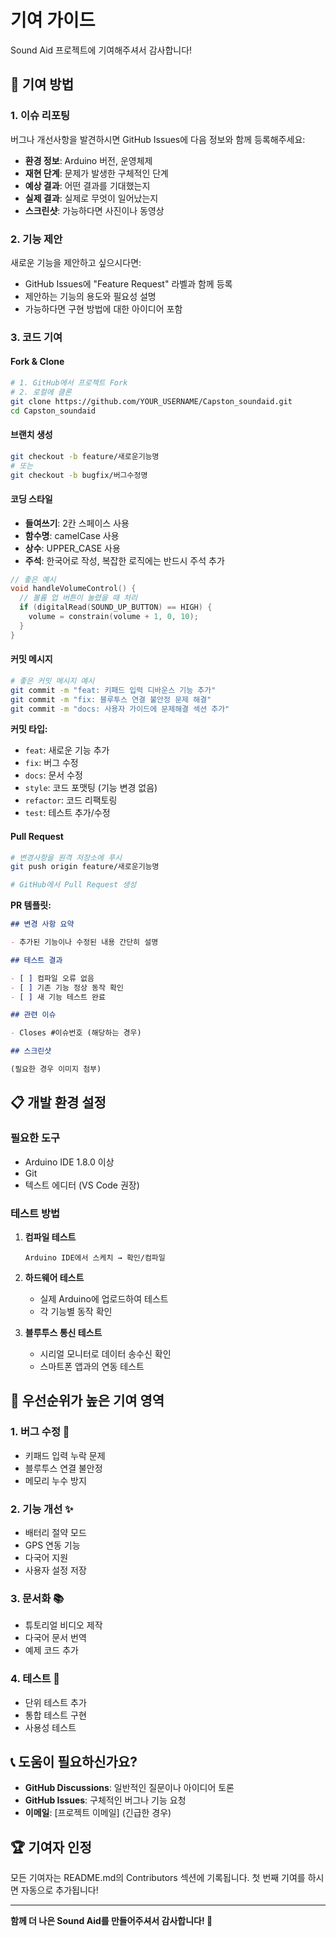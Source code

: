 # 기여 가이드

Sound Aid 프로젝트에 기여해주셔서 감사합니다!

## 🤝 기여 방법

### 1. 이슈 리포팅

버그나 개선사항을 발견하시면 GitHub Issues에 다음 정보와 함께 등록해주세요:

- **환경 정보**: Arduino 버전, 운영체제
- **재현 단계**: 문제가 발생한 구체적인 단계
- **예상 결과**: 어떤 결과를 기대했는지
- **실제 결과**: 실제로 무엇이 일어났는지
- **스크린샷**: 가능하다면 사진이나 동영상

### 2. 기능 제안

새로운 기능을 제안하고 싶으시다면:

- GitHub Issues에 "Feature Request" 라벨과 함께 등록
- 제안하는 기능의 용도와 필요성 설명
- 가능하다면 구현 방법에 대한 아이디어 포함

### 3. 코드 기여

#### Fork & Clone

```bash
# 1. GitHub에서 프로젝트 Fork
# 2. 로컬에 클론
git clone https://github.com/YOUR_USERNAME/Capston_soundaid.git
cd Capston_soundaid
```

#### 브랜치 생성

```bash
git checkout -b feature/새로운기능명
# 또는
git checkout -b bugfix/버그수정명
```

#### 코딩 스타일

- **들여쓰기**: 2칸 스페이스 사용
- **함수명**: camelCase 사용
- **상수**: UPPER_CASE 사용
- **주석**: 한국어로 작성, 복잡한 로직에는 반드시 주석 추가

```cpp
// 좋은 예시
void handleVolumeControl() {
  // 볼륨 업 버튼이 눌렸을 때 처리
  if (digitalRead(SOUND_UP_BUTTON) == HIGH) {
    volume = constrain(volume + 1, 0, 10);
  }
}
```

#### 커밋 메시지

```bash
# 좋은 커밋 메시지 예시
git commit -m "feat: 키패드 입력 디바운스 기능 추가"
git commit -m "fix: 블루투스 연결 불안정 문제 해결"
git commit -m "docs: 사용자 가이드에 문제해결 섹션 추가"
```

**커밋 타입:**

- `feat`: 새로운 기능 추가
- `fix`: 버그 수정
- `docs`: 문서 수정
- `style`: 코드 포맷팅 (기능 변경 없음)
- `refactor`: 코드 리팩토링
- `test`: 테스트 추가/수정

#### Pull Request

```bash
# 변경사항을 원격 저장소에 푸시
git push origin feature/새로운기능명

# GitHub에서 Pull Request 생성
```

**PR 템플릿:**

```markdown
## 변경 사항 요약

- 추가된 기능이나 수정된 내용 간단히 설명

## 테스트 결과

- [ ] 컴파일 오류 없음
- [ ] 기존 기능 정상 동작 확인
- [ ] 새 기능 테스트 완료

## 관련 이슈

- Closes #이슈번호 (해당하는 경우)

## 스크린샷

(필요한 경우 이미지 첨부)
```

## 📋 개발 환경 설정

### 필요한 도구

- Arduino IDE 1.8.0 이상
- Git
- 텍스트 에디터 (VS Code 권장)

### 테스트 방법

1. **컴파일 테스트**

   ```
   Arduino IDE에서 스케치 → 확인/컴파일
   ```

2. **하드웨어 테스트**

   - 실제 Arduino에 업로드하여 테스트
   - 각 기능별 동작 확인

3. **블루투스 통신 테스트**
   - 시리얼 모니터로 데이터 송수신 확인
   - 스마트폰 앱과의 연동 테스트

## 🎯 우선순위가 높은 기여 영역

### 1. 버그 수정 🐛

- 키패드 입력 누락 문제
- 블루투스 연결 불안정
- 메모리 누수 방지

### 2. 기능 개선 ✨

- 배터리 절약 모드
- GPS 연동 기능
- 다국어 지원
- 사용자 설정 저장

### 3. 문서화 📚

- 튜토리얼 비디오 제작
- 다국어 문서 번역
- 예제 코드 추가

### 4. 테스트 🧪

- 단위 테스트 추가
- 통합 테스트 구현
- 사용성 테스트

## 📞 도움이 필요하신가요?

- **GitHub Discussions**: 일반적인 질문이나 아이디어 토론
- **GitHub Issues**: 구체적인 버그나 기능 요청
- **이메일**: [프로젝트 이메일] (긴급한 경우)

## 🏆 기여자 인정

모든 기여자는 README.md의 Contributors 섹션에 기록됩니다.
첫 번째 기여를 하시면 자동으로 추가됩니다!

---

**함께 더 나은 Sound Aid를 만들어주셔서 감사합니다! 🎉**
